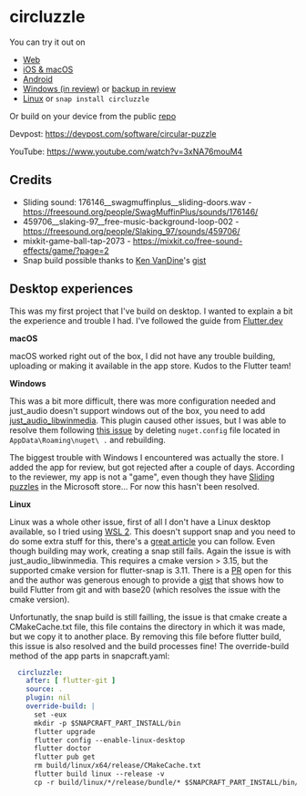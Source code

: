 # circluzzle

You can try it out on
- [Web](https://ikbendewilliam.github.io/flutter-puzzle-challenge/build/web/) 
- [iOS & macOS](https://apps.apple.com/us/app/circluzzle/id1611980790) 
- [Android](https://play.google.com/store/apps/details?id=be.wive.circluzzle)
- [Windows (in review)](https://www.microsoft.com/store/apps/9NXJSXK658B8) or [backup in review](https://www.microsoft.com/store/apps/9NRR4L78B903
)
- [Linux](https://snapcraft.io/circluzzle) or `snap install circluzzle`

Or build on your device from the public [repo](https://github.com/ikbendewilliam/flutter-puzzle-challenge)

Devpost: https://devpost.com/software/circular-puzzle

YouTube: https://www.youtube.com/watch?v=3xNA76mouM4

## Credits
- Sliding sound: 176146__swagmuffinplus__sliding-doors.wav - https://freesound.org/people/SwagMuffinPlus/sounds/176146/
- 459706__slaking-97__free-music-background-loop-002 - https://freesound.org/people/Slaking_97/sounds/459706/
- mixkit-game-ball-tap-2073 - https://mixkit.co/free-sound-effects/game/?page=2
- Snap build possible thanks to [Ken VanDine](https://gist.github.com/kenvandine)'s [gist](https://gist.github.com/kenvandine/de8674a5eaf0d0c6c506bf38f91b9dcd)

## Desktop experiences
This was my first project that I've build on desktop. I wanted to explain a bit the experience and trouble I had. I've followed the guide from [Flutter.dev](https://docs.flutter.dev/desktop)

**macOS**

macOS worked right out of the box, I did not have any trouble building, uploading or making it available in the app store. Kudos to the Flutter team!

**Windows**

This was a bit more difficult, there was more configuration needed and just_audio doesn't support windows out of the box, you need to add [just_audio_libwinmedia](https://github.com/bdlukaa/just_audio_libwinmedia). This plugin caused other issues, but I was able to resolve them following [this issue](https://github.com/bdlukaa/just_audio_libwinmedia/issues/3) by deleting `nuget.config` file located in `AppData\Roaming\nuget\ .` and rebuilding. 

The biggest trouble with Windows I encountered was actually the store. I added the app for review, but got rejected after a couple of days. According to the reviewer, my app is not a "game", even though they have [Sliding puzzles](https://www.microsoft.com/en-us/p/sliding-tiles-puzzle/9nz22xvxg54n?activetab=pivot:overviewtab) in the Microsoft store... For now this hasn't been resolved.

**Linux**

Linux was a whole other issue, first of all I don't have a Linux desktop available, so I tried using [WSL 2](https://www.omgubuntu.co.uk/how-to-install-wsl2-on-windows-10). This doesn't support snap and you need to do some extra stuff for this, there's a [great article](https://forum.snapcraft.io/t/running-snaps-on-wsl2-insiders-only-for-now/13033) you can follow. 
Even though building may work, creating a snap still fails. Again the issue is with just_audio_libwinmedia. This requires a cmake version > 3.15, but the supported cmake version for flutter-snap is 3.11. There is a [PR](https://github.com/canonical/flutter-snap/pull/61) open for this and the author was generous enough to provide a [gist](https://gist.github.com/kenvandine/de8674a5eaf0d0c6c506bf38f91b9dcd) that shows how to build Flutter from git and with base20 (which resolves the issue with the cmake version). 

Unfortunatly, the snap build is still failling, the issue is that cmake create a CMakeCache.txt file, this file contains the directory in which it was made, but we copy it to another place. By removing this file before flutter build, this issue is also resolved and the build processes fine! 
The override-build method of the app parts in snapcraft.yaml:
```yaml
  circluzzle:
    after: [ flutter-git ]
    source: .
    plugin: nil
    override-build: |
      set -eux
      mkdir -p $SNAPCRAFT_PART_INSTALL/bin
      flutter upgrade
      flutter config --enable-linux-desktop
      flutter doctor
      flutter pub get
      rm build/linux/x64/release/CMakeCache.txt
      flutter build linux --release -v
      cp -r build/linux/*/release/bundle/* $SNAPCRAFT_PART_INSTALL/bin/
```
